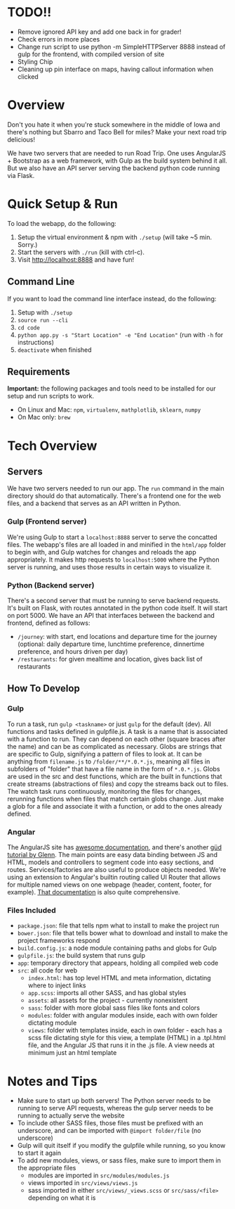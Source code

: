 # TODO!!
- Remove ignored API key and add one back in for grader!
- Check errors in more places
- Change run script to use python -m SimpleHTTPServer 8888 instead of gulp for the frontend, with compiled version of site
- Styling Chip
- Cleaning up pin interface on maps, having callout information when clicked

# Overview

Don't you hate it when you're stuck somewhere in the middle of Iowa and there's nothing but Sbarro and Taco Bell for miles? Make your next road trip delicious!

We have two servers that are needed to run Road Trip. One uses AngularJS + Bootstrap as a web framework, with Gulp as the build system behind it all. But we also have an API server serving the backend python code running via Flask.

# Quick Setup & Run
To load the webapp, do the following:

1. Setup the virtual environment & npm with `./setup` (will take ~5 min. Sorry.)
2. Start the servers with `./run` (kill with ctrl-c).
3. Visit [http://localhost:8888](http://localhost:8888) and have fun!

## Command Line
If you want to load the command line interface instead, do the following:

1. Setup with `./setup`
2. `source run --cli`
3. `cd code`
4. `python app.py -s "Start Location" -e "End Location"` (run with `-h` for instructions)
5. `deactivate` when finished

## Requirements
**Important:** the following packages and tools need to be installed for our setup and run scripts to work.
- On Linux and Mac: `npm`, `virtualenv`, `mathplotlib`, `sklearn`, `numpy`
- On Mac only: `brew`

# Tech Overview

## Servers
We have two servers needed to run our app. The `run` command in the main directory should do that automatically. There's a frontend one for the web files, and a backend that serves as an API written in Python. 

### Gulp (Frontend server)

We're using Gulp to start a `localhost:8888` server to serve the concatted files. The webapp's files are all loaded in and minified in the `html/app` folder to begin with, and Gulp watches for changes and reloads the app appropriately. It makes http requests to `localhost:5000` where the Python server is running, and uses those results in certain ways to visualize it. 

### Python (Backend server)

There's a second server that must be running to serve backend requests. It's built on Flask, with routes annotated in the python code itself. It will start on port 5000. We have an API that interfaces between the backend and frontend, defined as follows:
- `/journey`: with start, end locations and departure time for the journey (optional: daily departure time, lunchtime preference, dinnertime preference, and hours driven per day)
- `/restaurants`: for given mealtime and location, gives back list of restaurants

## How To Develop
### Gulp

To run a task, run `gulp <taskname>` or just `gulp` for the default (dev). All functions and tasks defined in gulpfile.js. A task is a name that is associated with a function to run. They can depend on each other (square braces after the name) and can be as complicated as necessary. Globs are strings that are specific to Gulp, signifying a pattern of files to look at. It can be anything from `filename.js` to `/folder/**/*.0.*.js`, meaning all files in subfolders of "folder" that have a file name in the form of `*.0.*.js`. Globs are used in the src and dest functions, which are the built in functions that create streams (abstractions of files) and copy the streams back out to files. The watch task runs continuously, monitoring the files for changes, rerunning functions when files that match certain globs change. Just make a glob for a file and associate it with a function, or add to the ones already defined.

### Angular

The AngularJS site has [awesome documentation](https://docs.angularjs.org/guide/concepts), and there's another [güd tutorial by Glenn](http://glennstovall.com/blog/2013/06/27/angularjs-an-overview/). The main points are easy data binding between JS and HTML, models and controllers to segment code into easy sections, and routes. Services/factories are also useful to produce objects needed. We're using an extension to Angular's builtin routing called UI Router that allows for multiple named views on one webpage (header, content, footer, for example). [That documentation](https://github.com/angular-ui/ui-router/wiki) is also quite comprehensive.

### Files Included
- `package.json`: file that tells npm what to install to make the project run
- `bower.json`: file that tells bower what to download and install to make the project frameworks respond
- `build.config.js`: a node module containing paths and globs for Gulp
- `gulpfile.js`: the build system that runs gulp
- `app`: temporary directory that appears, holding all compiled web code
- `src`: all code for web
	- `index.html`: has top level HTML and meta information, dictating where to inject links
	- `app.scss`: imports all other SASS, and has global styles
	- `assets`: all assets for the project - currently nonexistent
	- `sass`: folder with more global sass files like fonts and colors
	- `modules`: folder with angular modules inside, each with own folder dictating module
	- `views`: folder with templates inside, each in own folder - each has a scss file dictating style for this view, a template (HTML) in a .tpl.html file, and the Angular JS that runs it in the .js file. A view needs at minimum just an html template

# Notes and Tips
- Make sure to start up both servers! The Python server needs to be running to serve API requests, whereas the gulp server needs to be running to actually serve the website
- To include other SASS files, those files must be prefixed with an underscore, and can be imported with `@import folder/file` (no underscore)
- Gulp will quit itself if you modify the gulpfile while running, so you know to start it again
- To add new modules, views, or sass files, make sure to import them in the appropriate files
	- modules are imported in `src/modules/modules.js`
	- views imported in `src/views/views.js`
	- sass imported in either `src/views/_views.scss` or `src/sass/<file>` depending on what it is

